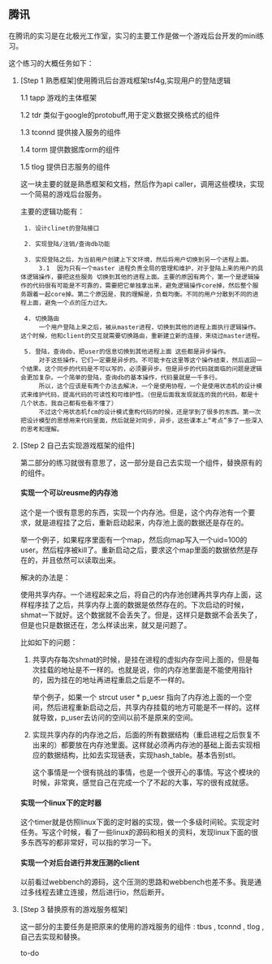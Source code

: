 ## 腾讯

在腾讯的实习是在北极光工作室，实习的主要工作是做一个游戏后台开发的mini练习。

这个练习的大概任务如下：

1. [Step 1 熟悉框架]使用腾讯后台游戏框架tsf4g,实现用户的登陆逻辑

    1.1 tapp 游戏的主体框架

    1.2 tdr 类似于google的protobuff,用于定义数据交换格式的组件

    1.3 tconnd 提供接入服务的组件

    1.4 torm 提供数据库orm的组件

    1.5 tlog 提供日志服务的组件

    这一块主要的就是熟悉框架和文档，然后作为api caller，调用这些模块，实现一个简易的游戏后台服务。

    主要的逻辑功能有：

        1. 设计clinet的登陆接口

        2. 实现登陆/注销/查询db功能

        3. 实现登陆之后，为当前用户创建上下文环境，然后将用户切换到另一个进程上面。
            3.1  因为只有一个master 进程负责全局的管理和维护，对于登陆上来的用户的具体逻辑操作，要把这些服务 切换到其他的进程上面。主要的原因有两个，第一个是逻辑操作的代码很有可能是不可靠的，需要把它单独拿出来，避免逻辑操作core掉，然后整个服务跟着一起core掉。第二个原因是，我的理解是，负载均衡。不同的用户分散到不同的进程上面，避免一个点的压力过大。

        4. 切换路由
            一个用户登陆上来之后，被从master进程，切换到其他的进程上面执行逻辑操作。这个时候，他和client的交互就需要切换路由，重新建立新的连接，来绕过master进程。

        5. 登陆，查询db，把user的信息切换到其他进程上面 这些都是异步操作。
            对于这些操作，它们一定要是异步的。不可能卡在这里等这个操作结束，然后返回一个结果。这个同步的代码是不可以写的，必须要异步。但是异步的代码就面临的问题是逻辑会更加复杂。一个简单的登陆，查询db的基本操作，代码量就是一千多行。
            所以，这个应该是有两个办法去解决，一个是使用协程，一个是使用状态机的设计模式来维护代码，提高代码的可读性和可维护性。（但是后面我发现就连的我的代码，都是十几个状态，我自己都有些看不懂了）
            不过这个用状态机fcm的设计模式重构代码的时候，还是学到了很多的东西。第一次把设计模型的思想用来代码里面，然后就是对同步，异步，这些课本上“考点”多了一些深入的思考和理解。


2. [Step 2 自己去实现游戏框架的组件]

    第二部分的练习就很有意思了，这一部分是自己去实现一个组件，替换原有的的组件。
    
    #### 实现一个可以reusme的内存池 ####
    
    这个是一个很有意思的东西，实现一个内存池。但是，这个内存池有一个要求，就是进程挂了之后，重新启动起来，内存池上面的数据还是存在的。

    举一个例子，如果程序里面有一个map，然后向map写入一个uid=100的user。然后程序被kill了。重新启动之后，要求这个map里面的数据依然是存在的，并且依然可以读取出来。

    解决的办法是：

    使用共享内存。一个进程起来之后，将自己的内存池创建再共享内存上面，这样程序挂了之后，共享内存上面的数据是依然存在的。下次启动的时候，shmat一下就好。这个数据就不会丢失了。但是，这样只是数据不会丢失了，但是也只是数据还在，怎么样读出来，就又是问题了。
    
    比如如下的问题：
    1. 共享内存每次shmat的时候，是挂在进程的虚拟内存空间上面的，但是每次挂载的地址是不一样的。也就是说，你的内存池里面是不能使用指针的，因为挂在的地址再进程重启之后是不一样的。
    
        举个例子，如果一个 strcut user * p_uesr 指向了内存池上面的一个空间，然后进程重新启动之后，共享内存挂载的地方可能是不一样的。这样就导致，p_user去访问的空间以前不是原来的空间。

    2. 实现共享内存的内存池之后，后面的所有数据结构（重启进程之后恢复不出来的）都要放在内存池里面。这样就必须再内存池的基础上面去实现相应的数据结构，比如去实现链表，实现hash_table。基本告别stl。

        这个事情是一个很有挑战的事情，也是一个很开心的事情。写这个模块的时候，非常爽，感觉自己在完成一个了不起的大事，写的很有成就感。

    
    #### 实现一个linux下的定时器 ####

    这个timer就是仿照linux下面的定时器的实现，做一个多级时间轮。实现定时任务。写这个时候，看了一些linux的源码和相关的资料，发现linux下面的很多东西写的都非常好，可以指的学习一下。

    #### 实现一个对后台进行并发压测的client ####

    以前看过webbench的源码，这个压测的思路和webbench也差不多。我是通过多线程去建立连接，然后进行io，然后断开。



3. [Step 3 替换原有的游戏服务框架]

    这一部分的主要任务是把原来的使用的游戏服务的组件 : tbus , tconnd , tlog ,自己去实现和替换。

    to-do
